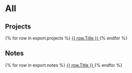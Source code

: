 # All

## Projects
{% for row in export.projects %}
<a href="{{ row.Title | slugify }}"> {{ row.Title }} </a>
{% endfor %}

## Notes
{% for row in export.notes %}
<a href="{{ row.Title | slugify }}"> {{ row.Title }} </a>
{% endfor %}